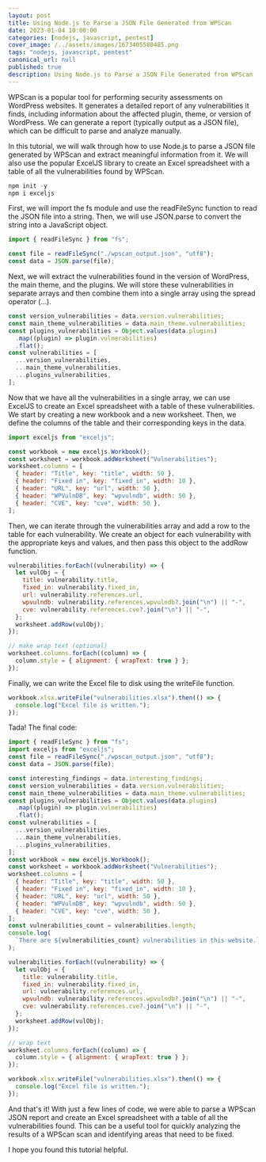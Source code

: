 ```yaml
---
layout: post
title: Using Node.js to Parse a JSON File Generated from WPScan
date: 2023-01-04 10:00:00
categories: [nodejs, javascript, pentest]
cover_image: /../assets/images/1673405580485.png
tags: "nodejs, javascript, pentest"
canonical_url: null
published: true
description: Using Node.js to Parse a JSON File Generated from WPScan
---
```


WPScan is a popular tool for performing security assessments on WordPress websites.
It generates a detailed report of any vulnerabilities it finds, including information about the affected plugin, theme, or version of WordPress.
We can generate a report (typically output as a JSON file), which can be difficult to parse and analyze manually.

In this tutorial, we will walk through how to use Node.js to parse a JSON file generated by WPScan and extract meaningful information from it.
We will also use the popular ExcelJS library to create an Excel spreadsheet with a table of all the vulnerabilities found by WPScan.

```js
npm init -y
npm i exceljs
```

First, we will import the fs module and use the readFileSync function to read the JSON file into a string. Then, we will use JSON.parse to convert the string into a JavaScript object.

```js
import { readFileSync } from "fs";

const file = readFileSync("./wpscan_output.json", "utf8");
const data = JSON.parse(file);
```

Next, we will extract the vulnerabilities found in the version of WordPress, the main theme, and the plugins.
We will store these vulnerabilities in separate arrays and then combine them into a single array using the spread operator (...).

```js
const version_vulnerabilities = data.version.vulnerabilities;
const main_theme_vulnerabilities = data.main_theme.vulnerabilities;
const plugins_vulnerabilities = Object.values(data.plugins)
  .map((plugin) => plugin.vulnerabilities)
  .flat();
const vulnerabilities = [
  ...version_vulnerabilities,
  ...main_theme_vulnerabilities,
  ...plugins_vulnerabilities,
];
```

Now that we have all the vulnerabilities in a single array,
we can use ExcelJS to create an Excel spreadsheet with a table of these vulnerabilities.
We start by creating a new workbook and a new worksheet. Then, we define the columns of the table and their corresponding keys in the data.

```js
import exceljs from "exceljs";

const workbook = new exceljs.Workbook();
const worksheet = workbook.addWorksheet("Vulnerabilities");
worksheet.columns = [
  { header: "Title", key: "title", width: 50 },
  { header: "Fixed in", key: "fixed_in", width: 10 },
  { header: "URL", key: "url", width: 50 },
  { header: "WPVulnDB", key: "wpvulndb", width: 50 },
  { header: "CVE", key: "cve", width: 50 },
];
```

Then, we can iterate through the vulnerabilities array and add a row to the table for each vulnerability.
We create an object for each vulnerability with the appropriate keys and values, and then pass this object to the addRow function.

```js
vulnerabilities.forEach((vulnerability) => {
  let vulObj = {
    title: vulnerability.title,
    fixed_in: vulnerability.fixed_in,
    url: vulnerability.references.url,
    wpvulndb: vulnerability.references.wpvulndb?.join("\n") || "-",
    cve: vulnerability.references.cve?.join("\n") || "-",
  };
  worksheet.addRow(vulObj);
});

// make wrap text (optional)
worksheet.columns.forEach((column) => {
  column.style = { alignment: { wrapText: true } };
});
```

Finally, we can write the Excel file to disk using the writeFile function.

```js
workbook.xlsx.writeFile("vulnerabilities.xlsx").then(() => {
  console.log("Excel file is written.");
});
```

Tada! The final code:

```js
import { readFileSync } from "fs";
import exceljs from "exceljs";
const file = readFileSync("./wpscan_output.json", "utf8");
const data = JSON.parse(file);

const interesting_findings = data.interesting_findings;
const version_vulnerabilities = data.version.vulnerabilities;
const main_theme_vulnerabilities = data.main_theme.vulnerabilities;
const plugins_vulnerabilities = Object.values(data.plugins)
  .map((plugin) => plugin.vulnerabilities)
  .flat();
const vulnerabilities = [
  ...version_vulnerabilities,
  ...main_theme_vulnerabilities,
  ...plugins_vulnerabilities,
];
const workbook = new exceljs.Workbook();
const worksheet = workbook.addWorksheet("Vulnerabilities");
worksheet.columns = [
  { header: "Title", key: "title", width: 50 },
  { header: "Fixed in", key: "fixed_in", width: 10 },
  { header: "URL", key: "url", width: 50 },
  { header: "WPVulnDB", key: "wpvulndb", width: 50 },
  { header: "CVE", key: "cve", width: 50 },
];
const vulnerabilities_count = vulnerabilities.length;
console.log(
  `There are ${vulnerabilities_count} vulnerabilities in this website.`
);

vulnerabilities.forEach((vulnerability) => {
  let vulObj = {
    title: vulnerability.title,
    fixed_in: vulnerability.fixed_in,
    url: vulnerability.references.url,
    wpvulndb: vulnerability.references.wpvulndb?.join("\n") || "-",
    cve: vulnerability.references.cve?.join("\n") || "-",
  };
  worksheet.addRow(vulObj);
});

// wrap text
worksheet.columns.forEach((column) => {
  column.style = { alignment: { wrapText: true } };
});

workbook.xlsx.writeFile("vulnerabilities.xlsx").then(() => {
  console.log("Excel file is written.");
});
```

And that's it!
With just a few lines of code, we were able to parse a WPScan JSON report and create an Excel spreadsheet with a table of all the vulnerabilities found. This can be a useful tool for quickly analyzing the results of a WPScan scan and identifying areas that need to be fixed.

I hope you found this tutorial helpful.
